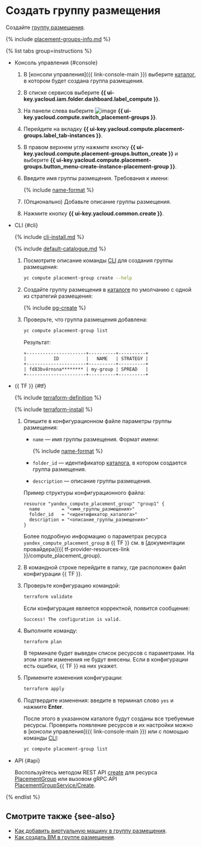 # Создать группу размещения

Создайте [группу размещения](../../concepts/placement-groups.md).

{% include [placement-groups-info.md](../../../_includes/compute/placement-groups-info.md) %}

{% list tabs group=instructions %}

- Консоль управления {#console}

  1. В [консоли управления]({{ link-console-main }}) выберите [каталог](../../../resource-manager/concepts/resources-hierarchy.md#folder), в котором будет создана группа размещения.
  1. В списке сервисов выберите **{{ ui-key.yacloud.iam.folder.dashboard.label_compute }}**.
  1. На панели слева выберите ![image](../../../_assets/compute/group-placement-pic.svg) **{{ ui-key.yacloud.compute.switch_placement-groups }}**.
  1. Перейдите на вкладку **{{ ui-key.yacloud.compute.placement-groups.label_tab-instances }}**.
  1. В правом верхнем углу нажмите кнопку **{{ ui-key.yacloud.compute.placement-groups.button_create }}** и выберите **{{ ui-key.yacloud.compute.placement-groups.button_menu-create-instance-placement-group }}**.
  1. Введите имя группы размещения. Требования к имени:

     {% include [name-format](../../../_includes/name-format.md) %}

  1. (Опционально) Добавьте описание группы размещения.
  1. Нажмите кнопку **{{ ui-key.yacloud.common.create }}**.

- CLI {#cli}

  {% include [cli-install.md](../../../_includes/cli-install.md) %}

  {% include [default-catalogue.md](../../../_includes/default-catalogue.md) %}

  1. Посмотрите описание команды [CLI](../../../cli/) для создания группы размещения:

     ```bash
     yc compute placement-group create --help
     ```

  1. Создайте группу размещения в [каталоге](../../../resource-manager/concepts/resources-hierarchy.md#folder) по умолчанию с одной из стратегий размещения:

     {% include [pg-create](../../../_includes/compute/placement-groups-create.md) %}

  1. Проверьте, что группа размещения добавлена:

     ```bash
     yc compute placement-group list
     ```

     Результат:

     ```text
     +----------------------+----------+----------+
     |          ID          |   NAME   | STRATEGY |
     +----------------------+----------+----------+
     | fd83bv4rnsna******** | my-group | SPREAD   |
     +----------------------+----------+----------+
     ```

- {{ TF }} {#tf}

  {% include [terraform-definition](../../../_tutorials/_tutorials_includes/terraform-definition.md) %}

  {% include [terraform-install](../../../_includes/terraform-install.md) %}

  1. Опишите в конфигурационном файле параметры группы размещения:
     * `name` — имя группы размещения. Формат имени:

       {% include [name-format](../../../_includes/name-format.md) %}

     * `folder_id` — идентификатор [каталога](../../../resource-manager/concepts/resources-hierarchy.md#folder), в котором создается группа размещения.
     * `description` — описание группы размещения.

     Пример структуры конфигурационного файла:

     ```hcl
     resource "yandex_compute_placement_group" "group1" {
       name        = "<имя_группы_размещения>"
       folder_id   = "<идентификатор_каталога>"
       description = "<описание_группы_размещения>"
     }
     ```

     Более подробную информацию о параметрах ресурса `yandex_compute_placement_group` в {{ TF }} см. в [документации провайдера]({{ tf-provider-resources-link }}/compute_placement_group).
  1. В командной строке перейдите в папку, где расположен файл конфигурации {{ TF }}.
  1. Проверьте конфигурацию командой:

     ```bash
     terraform validate
     ```

     Если конфигурация является корректной, появится сообщение:

     ```text
     Success! The configuration is valid.
     ```

  1. Выполните команду:

     ```bash
     terraform plan
     ```

     В терминале будет выведен список ресурсов с параметрами. На этом этапе изменения не будут внесены. Если в конфигурации есть ошибки, {{ TF }} на них укажет.
  1. Примените изменения конфигурации:

     ```bash
     terraform apply
     ```

  1. Подтвердите изменения: введите в терминал слово `yes` и нажмите **Enter**.

     После этого в указанном каталоге будут созданы все требуемые ресурсы. Проверить появление ресурсов и их настройки можно в [консоли управления]({{ link-console-main }}) или с помощью команды [CLI](../../../cli/):

     ```bash
     yc compute placement-group list
     ```

- API {#api}

  Воспользуйтесь методом REST API [create](../../api-ref/PlacementGroup/create.md) для ресурса [PlacementGroup](../../api-ref/PlacementGroup/index.md) или вызовом gRPC API [PlacementGroupService/Create](../../api-ref/grpc/PlacementGroup/create.md).

{% endlist %}

## Смотрите также {see-also}

* [Как добавить виртуальную машину в группу размещения](add-vm.md).
* [Как создать ВМ в группе размещения](create-vm-in-pg.md).